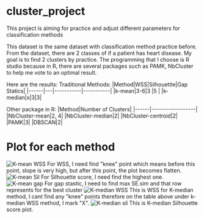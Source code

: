# cluster_project
This project is aiming for practice and adjust different parameters for classification methods

This dataset is the same dataset with classification method practice before. From the dataset, there are 2 classes of if a patient has heart disease. My goal is to find 2 clusters by practice. 
The programming that I choose is R studio because in R, there are several packages such as PAMK, NbCluster to help me vote to an optimal result.

Here are the results:
Traditional Methods:
|Method|WSS|Silhouettle|Gap Statics|
|------|---|-----------|-----------|
|k-mean|3-6|3          |5          |
|k-median|x|3|3|

Other package in R:
|Method|Number of Clusters|
|------|------------------|
|NbCluster-mean|2, 4|
|NbCluster-median|2|
|NbCluster-centroid|2|
|PAMK|3|
|DBSCAN|2|

# Plot for each method
![K-mean WSS](https://github.com/qifan-code/cluster_project/assets/64823500/b9ea05ff-3c08-4fa0-b1e3-a41ceaf5e422)
For WSS, I need find "knee" point which means before this point, slope is very high, but after this point, the plot becomes flatten. 
![K-mean Sil](https://github.com/qifan-code/cluster_project/assets/64823500/d7ede7d8-d8d1-48ce-94bd-5bf57d29b861)
For Silhouette score, I need find the highest one. 
![K-mean gap](https://github.com/qifan-code/cluster_project/assets/64823500/6aa81bda-ef35-4c1b-817a-18a757c2368f)
For gap stastic, I need to find max SE.sim and that row represents for the best cluster
![K-median WSS](https://github.com/qifan-code/cluster_project/assets/64823500/3c675a56-194e-4a57-8f01-58d0e1c32725)
This is WSS for K-median method, I cant find any "knee" points therefore on the table above under k-median WSS method, I mark "X". 
![K-median sil](https://github.com/qifan-code/cluster_project/assets/64823500/255a1351-41d3-491e-a87d-804a35377ff7)
This is K-median Silhouette score plot. 






